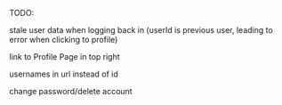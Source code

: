 TODO:

stale user data when logging back in (userId is previous user, leading to error when clicking to profile)

link to Profile Page in top right

usernames in url instead of id

change password/delete account